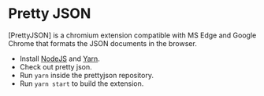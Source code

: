 Pretty JSON
========

[PrettyJSON] is a chromium extension compatible with MS Edge and Google Chrome that formats the JSON documents in the browser.


* Install [NodeJS](https://nodejs.org/en/) and [Yarn](https://yarnpkg.com/en/docs/install).
* Check out pretty json.
* Run `yarn` inside the prettyjson repository.
* Run `yarn start` to build the extension.
